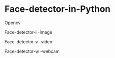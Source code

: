 # Face-detector-in-Python
Opencv


Face-detector-i -Image

Face-detector-v -video

Face-detector-w -webcam
